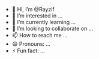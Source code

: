 - 👋 Hi, I’m @Rayzif
- 👀 I’m interested in ...
- 🌱 I’m currently learning ...
- 💞️ I’m looking to collaborate on ...
- 📫 How to reach me ...
- 😄 Pronouns: ...
- ⚡ Fun fact: ...

<!---
Rayzif/Rayzif is a ✨ special ✨ repository because its `README.md` (this file) appears on your GitHub profile.
You can click the Preview link to take a look at your changes.
--->
